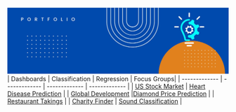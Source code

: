 ![alt text](https://github.com/get-heard/get-heard/blob/main/Banner.jpg?raw=true)
| Dashboards | Classification | Regression | Focus Groups|
| ------------- | ------------- | ------------- | ------------- | 
| [US Stock Market](https://getheard.quarto.pub/spy)  | [Heart Disease Prediction](https://hearts.streamlit.app) | 
| [Global Development](https://getheard.quarto.pub/gapminder)  |[Diamond Price Prediction](https://diamondz.streamlit.app) |
| [Restaurant Takings](https://getheard.quarto.pub/tips)  | 
| [Charity Finder](https://charities.streamlit.app)  | [Sound Classification](https://sounds.streamlit.app) | 

